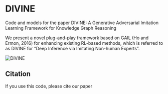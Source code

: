 # DIVINE
Code and models for the paper DIVINE: A Generative Adversarial Imitation Learning Framework for Knowledge Graph Reasoning

We present a novel plug-and-play framework based on GAIL (Ho and Ermon, 2016) for enhancing existing RL-based methods, which is referred to as DIVINE for “Deep Inference via Imitating Non-human Experts”.

![DIVINE](https://github.com/Ruiping-Li/DIVINE/blob/master/images/framework.jpg)

## Citation

If you use this code, please cite our paper

